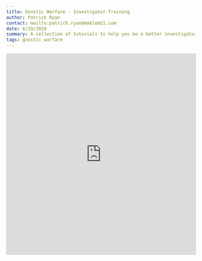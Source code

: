 ```yaml
---
title: Gnostic Warfare - Investigator Training
author: Patrick Ryan
contact: mailto:patrick.ryan@emblem21.com
date: 6/29/2019
summary: A collection of tutorials to help you be a better investigator.
tags: gnostic warfare
---
```

<iframe class="airtable-embed" src="https://airtable.com/embed/shrZHskxCx1VUAWzm?backgroundColor=cyan&viewControls=on" frameborder="0" onmousewheel="" width="100%" height="533" style="background: transparent; border: 1px solid #ccc;"></iframe>